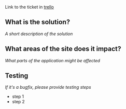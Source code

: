 Link to the ticket in [trello](link_to_trello)


## What is the solution? 
*A short description of the solution*


## What areas of the site does it impact? 
*What parts of the application might be affected*

## Testing
*If it's a bugfix, please provide testing steps*
* step 1
* step 2
